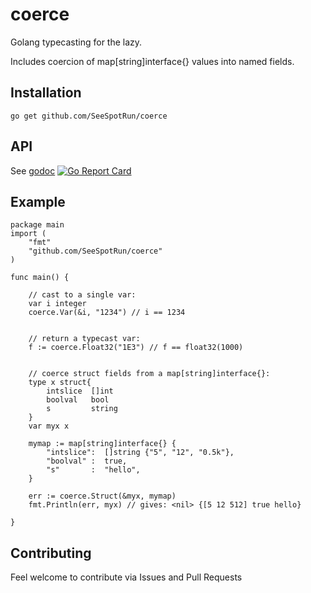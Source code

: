 # coerce
Golang typecasting for the lazy.

Includes coercion of map[string]interface{} values into named fields.

## Installation
```
go get github.com/SeeSpotRun/coerce
```

## API
See [godoc](https://godoc.org/github.com/SeeSpotRun/coerce)
[![Go Report Card](https://goreportcard.com/badge/github.com/SeeSpotRun/coerce)](https://goreportcard.com/report/github.com/SeeSpotRun/coerce)

## Example

```
package main
import (
	"fmt"
	"github.com/SeeSpotRun/coerce"
)

func main() {

	// cast to a single var:
	var i integer
	coerce.Var(&i, "1234") // i == 1234


	// return a typecast var:
	f := coerce.Float32("1E3") // f == float32(1000)


	// coerce struct fields from a map[string]interface{}:
	type x struct{
		intslice  []int
		boolval   bool
		s         string
	}
	var myx x

	mymap := map[string]interface{} {
		"intslice":  []string {"5", "12", "0.5k"},
		"boolval" :  true,
		"s"       :  "hello",
	}

	err := coerce.Struct(&myx, mymap)
	fmt.Println(err, myx) // gives: <nil> {[5 12 512] true hello}

}
```

## Contributing
Feel welcome to contribute via Issues and Pull Requests
